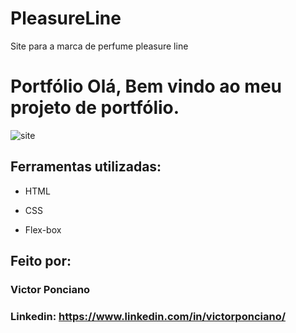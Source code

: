 # PleasureLine
Site para a marca de perfume pleasure line

# Portfólio Olá, Bem vindo ao meu projeto de portfólio.


![site](https://github.com/Victody/HTML-Portfolio/assets/22774747/97b5d609-341b-4192-acb4-fd13c5465776)


## Ferramentas utilizadas:

* HTML

* CSS

* Flex-box

## Feito por:

### Victor Ponciano

### Linkedin: https://www.linkedin.com/in/victorponciano/
